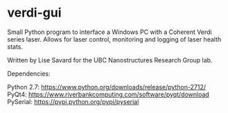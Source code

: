 # verdi-gui

Small Python program to interface a Windows PC with a Coherent Verdi series laser. Allows for laser control, monitoring and logging
of laser health stats.

Written by Lise Savard for the UBC Nanostructures Research Group lab.

Dependencies:

Python 2.7: https://www.python.org/downloads/release/python-2712/
PyQt4: https://www.riverbankcomputing.com/software/pyqt/download
PySerial: https://pypi.python.org/pypi/pyserial